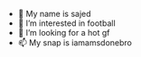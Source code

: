 - 👋 My name is sajed 
- 👀 I’m interested in football
- 💞️ I’m looking for a hot gf 
- 📫 My snap is iamamsdonebro 

<!---
Shushurmush1234/Shushurmush1234 is a ✨ special ✨ repository because its `README.md` (this file) appears on your GitHub profile.
You can click the Preview link to take a look at your changes.
--->
